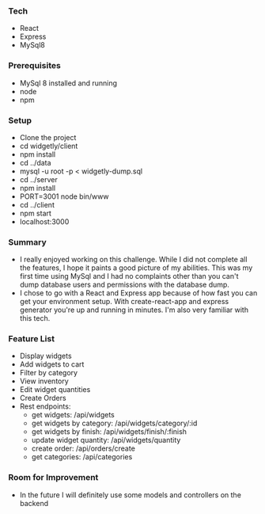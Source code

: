 ### Tech

* React
* Express
* MySql8

### Prerequisites

* MySql 8 installed and running
* node
* npm

### Setup

* Clone the project
* cd widgetly/client
* npm install
* cd ../data
* mysql -u root -p < widgetly-dump.sql
* cd ../server
* npm install
* PORT=3001 node bin/www
* cd ../client
* npm start
* localhost:3000

### Summary

* I really enjoyed working on this challenge. While I did not complete all the features, I hope it paints a good picture of my abilities. This was my first time using MySql and I had no complaints other than you can't dump database users and permissions with the database dump.
* I chose to go with a React and Express app because of how fast you can get your environment setup. With create-react-app and express generator you're up and running in minutes. I'm also very familiar with this tech.

### Feature List

* Display widgets
* Add widgets to cart
* Filter by category
* View inventory
* Edit widget quantities
* Create Orders
* Rest endpoints:
  * get widgets: /api/widgets
  * get widgets by category: /api/widgets/category/:id
  * get widgets by finish: /api/widgets/finish/:finish
  * update widget quantity: /api/widgets/quantity
  * create order: /api/orders/create
  * get categories: /api/categories

### Room for Improvement

* In the future I will definitely use some models and controllers on the backend
